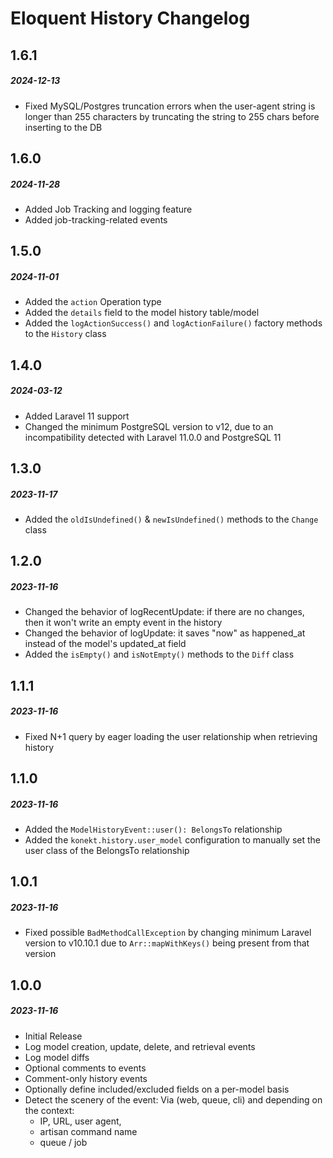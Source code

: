 # Eloquent History Changelog

## 1.6.1
##### 2024-12-13

- Fixed MySQL/Postgres truncation errors when the user-agent string is longer than 255 characters by truncating the string to 255 chars before inserting to the DB

## 1.6.0
##### 2024-11-28

- Added Job Tracking and logging feature
- Added job-tracking-related events

## 1.5.0
##### 2024-11-01

- Added the `action` Operation type
- Added the `details` field to the model history table/model
- Added the `logActionSuccess()` and `logActionFailure()` factory methods to the `History` class

## 1.4.0
##### 2024-03-12

- Added Laravel 11 support
- Changed the minimum PostgreSQL version to v12, due to an incompatibility detected with Laravel 11.0.0 and PostgreSQL 11

## 1.3.0
##### 2023-11-17

- Added the `oldIsUndefined()` & `newIsUndefined()` methods to the `Change` class

## 1.2.0
##### 2023-11-16

- Changed the behavior of logRecentUpdate: if there are no changes, then it won't write an empty event in the history
- Changed the behavior of logUpdate: it saves "now" as happened_at instead of the model's updated_at field
- Added the `isEmpty()` and `isNotEmpty()` methods to the `Diff` class

## 1.1.1
##### 2023-11-16

- Fixed N+1 query by eager loading the user relationship when retrieving history

## 1.1.0
##### 2023-11-16

- Added the `ModelHistoryEvent::user(): BelongsTo` relationship
- Added the `konekt.history.user_model` configuration to manually set the user class of the BelongsTo relationship 

## 1.0.1
##### 2023-11-16

- Fixed possible `BadMethodCallException` by changing minimum Laravel version to v10.10.1 due to `Arr::mapWithKeys()` being present from that version

## 1.0.0
##### 2023-11-16

- Initial Release
- Log model creation, update, delete, and retrieval events
- Log model diffs
- Optional comments to events
- Comment-only history events
- Optionally define included/excluded fields on a per-model basis
- Detect the scenery of the event: Via (web, queue, cli) and depending on the context:
  - IP, URL, user agent,
  - artisan command name
  - queue / job
